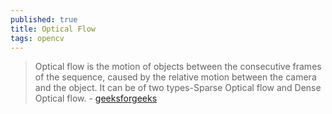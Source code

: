 ```yaml
---
published: true
title: Optical Flow
tags: opencv
---
```

> Optical flow is the motion of objects between the consecutive frames of the sequence, caused by the relative motion between the camera and the object. It can be of two types-Sparse Optical flow and Dense Optical flow. - [geeksforgeeks](https://www.geeksforgeeks.org/python-opencv-dense-optical-flow/)
